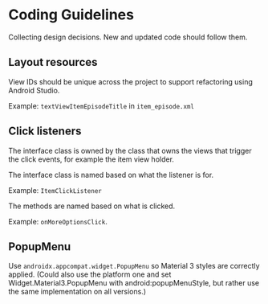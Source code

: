 # Coding Guidelines

Collecting design decisions. New and updated code should follow them.

## Layout resources

View IDs should be unique across the project to support refactoring using Android Studio.

Example: `textViewItemEpisodeTitle` in `item_episode.xml`

## Click listeners

The interface class is owned by the class that owns the views that trigger the click events, for
example the item view holder.

The interface class is named based on what the listener is for.

Example: `ItemClickListener`

The methods are named based on what is clicked.

Example: `onMoreOptionsClick`.

## PopupMenu

Use `androidx.appcompat.widget.PopupMenu` so Material 3 styles are correctly applied.
(Could also use the platform one and set Widget.Material3.PopupMenu with android:popupMenuStyle,
but rather use the same implementation on all versions.)
